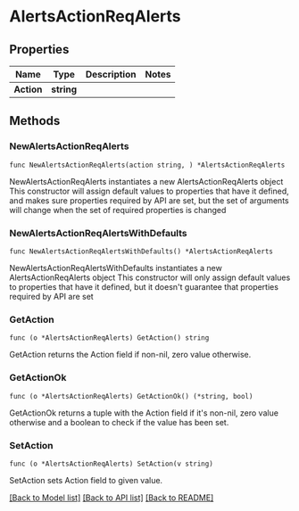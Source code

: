 # AlertsActionReqAlerts

## Properties

Name | Type | Description | Notes
------------ | ------------- | ------------- | -------------
**Action** | **string** |  | 

## Methods

### NewAlertsActionReqAlerts

`func NewAlertsActionReqAlerts(action string, ) *AlertsActionReqAlerts`

NewAlertsActionReqAlerts instantiates a new AlertsActionReqAlerts object
This constructor will assign default values to properties that have it defined,
and makes sure properties required by API are set, but the set of arguments
will change when the set of required properties is changed

### NewAlertsActionReqAlertsWithDefaults

`func NewAlertsActionReqAlertsWithDefaults() *AlertsActionReqAlerts`

NewAlertsActionReqAlertsWithDefaults instantiates a new AlertsActionReqAlerts object
This constructor will only assign default values to properties that have it defined,
but it doesn't guarantee that properties required by API are set

### GetAction

`func (o *AlertsActionReqAlerts) GetAction() string`

GetAction returns the Action field if non-nil, zero value otherwise.

### GetActionOk

`func (o *AlertsActionReqAlerts) GetActionOk() (*string, bool)`

GetActionOk returns a tuple with the Action field if it's non-nil, zero value otherwise
and a boolean to check if the value has been set.

### SetAction

`func (o *AlertsActionReqAlerts) SetAction(v string)`

SetAction sets Action field to given value.



[[Back to Model list]](../README.md#documentation-for-models) [[Back to API list]](../README.md#documentation-for-api-endpoints) [[Back to README]](../README.md)


